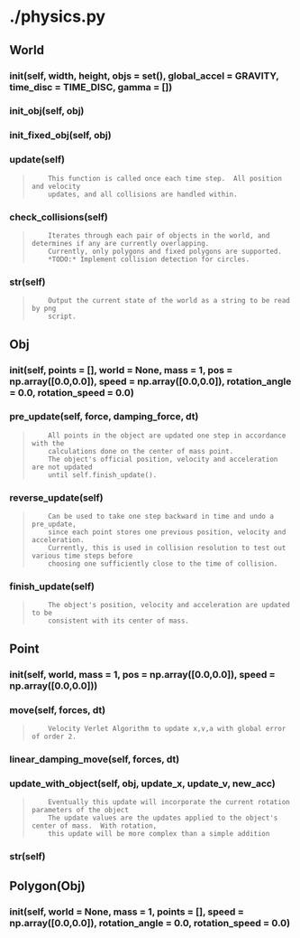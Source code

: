 
# ./physics.py
## World
###     __init__(self, width, height, objs = set(), global_accel = GRAVITY, time_disc = TIME_DISC, gamma = [])
###     init_obj(self, obj)
###     init_fixed_obj(self, obj)
###     update(self)
>         This function is called once each time step.  All position and velocity
>         updates, and all collisions are handled within.

###     check_collisions(self)
>         Iterates through each pair of objects in the world, and determines if any are currently overlapping.
>         Currently, only polygons and fixed polygons are supported.
>         *TODO:* Implement collision detection for circles.

###     __str__(self)
>         Output the current state of the world as a string to be read by png 
>         script.

## Obj
###     __init__(self, points = [], world = None, mass = 1, pos = np.array([0.0,0.0]), speed = np.array([0.0,0.0]), rotation_angle = 0.0, rotation_speed = 0.0)
###     pre_update(self, force, damping_force, dt)
>         All points in the object are updated one step in accordance with the 
>         calculations done on the center of mass point.
>         The object's official position, velocity and acceleration are not updated
>         until self.finish_update().

###     reverse_update(self)
>         Can be used to take one step backward in time and undo a pre_update, 
>         since each point stores one previous position, velocity and acceleration.  
>         Currently, this is used in collision resolution to test out various time steps before
>         choosing one sufficiently close to the time of collision.

###     finish_update(self)
>         The object's position, velocity and acceleration are updated to be 
>         consistent with its center of mass.

## Point
###     __init__(self, world, mass = 1, pos = np.array([0.0,0.0]), speed = np.array([0.0,0.0]))
###     move(self, forces, dt)
>         Velocity Verlet Algorithm to update x,v,a with global error of order 2.

###     linear_damping_move(self, forces, dt)
###     update_with_object(self, obj, update_x, update_v, new_acc)
>         Eventually this update will incorporate the current rotation parameters of the object
>         The update values are the updates applied to the object's center of mass.  With rotation,
>         this update will be more complex than a simple addition

###     __str__(self)
## Polygon(Obj)
###     __init__(self, world = None, mass = 1, points = [], speed = np.array([0.0,0.0]), rotation_angle = 0.0, rotation_speed = 0.0)
